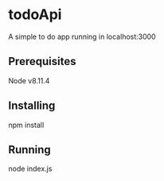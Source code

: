 # todoApi

  A simple to do app running in localhost:3000

## Prerequisites

  Node v8.11.4

## Installing

  npm install

## Running

  node index.js
